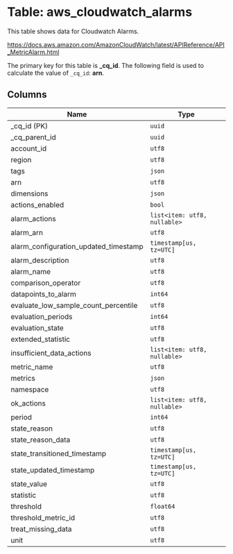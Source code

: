 # Table: aws_cloudwatch_alarms

This table shows data for Cloudwatch Alarms.

https://docs.aws.amazon.com/AmazonCloudWatch/latest/APIReference/API_MetricAlarm.html

The primary key for this table is **_cq_id**.
The following field is used to calculate the value of `_cq_id`: **arn**.

## Columns

| Name          | Type          |
| ------------- | ------------- |
|_cq_id (PK)|`uuid`|
|_cq_parent_id|`uuid`|
|account_id|`utf8`|
|region|`utf8`|
|tags|`json`|
|arn|`utf8`|
|dimensions|`json`|
|actions_enabled|`bool`|
|alarm_actions|`list<item: utf8, nullable>`|
|alarm_arn|`utf8`|
|alarm_configuration_updated_timestamp|`timestamp[us, tz=UTC]`|
|alarm_description|`utf8`|
|alarm_name|`utf8`|
|comparison_operator|`utf8`|
|datapoints_to_alarm|`int64`|
|evaluate_low_sample_count_percentile|`utf8`|
|evaluation_periods|`int64`|
|evaluation_state|`utf8`|
|extended_statistic|`utf8`|
|insufficient_data_actions|`list<item: utf8, nullable>`|
|metric_name|`utf8`|
|metrics|`json`|
|namespace|`utf8`|
|ok_actions|`list<item: utf8, nullable>`|
|period|`int64`|
|state_reason|`utf8`|
|state_reason_data|`utf8`|
|state_transitioned_timestamp|`timestamp[us, tz=UTC]`|
|state_updated_timestamp|`timestamp[us, tz=UTC]`|
|state_value|`utf8`|
|statistic|`utf8`|
|threshold|`float64`|
|threshold_metric_id|`utf8`|
|treat_missing_data|`utf8`|
|unit|`utf8`|